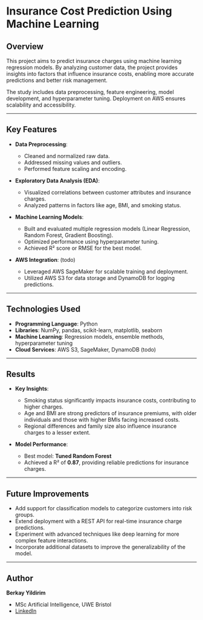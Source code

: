 # **Insurance Cost Prediction Using Machine Learning**

## **Overview**

This project aims to predict insurance charges using machine learning regression models. By analyzing customer data, the project provides insights into factors that influence insurance costs, enabling more accurate predictions and better risk management.

The study includes data preprocessing, feature engineering, model development, and hyperparameter tuning. Deployment on AWS ensures scalability and accessibility.

---

## **Key Features**

- **Data Preprocessing**:

  - Cleaned and normalized raw data.
  - Addressed missing values and outliers.
  - Performed feature scaling and encoding.

- **Exploratory Data Analysis (EDA)**:

  - Visualized correlations between customer attributes and insurance charges.
  - Analyzed patterns in factors like age, BMI, and smoking status.

- **Machine Learning Models**:

  - Built and evaluated multiple regression models (Linear Regression, Random Forest, Gradient Boosting).
  - Optimized performance using hyperparameter tuning.
  - Achieved R² score or RMSE for the best model.

- **AWS Integration**: (todo)
  - Leveraged AWS SageMaker for scalable training and deployment.
  - Utilized AWS S3 for data storage and DynamoDB for logging predictions.

---

## **Technologies Used**

- **Programming Language**: Python
- **Libraries**: NumPy, pandas, scikit-learn, matplotlib, seaborn
- **Machine Learning**: Regression models, ensemble methods, hyperparameter tuning
- **Cloud Services**: AWS S3, SageMaker, DynamoDB (todo)

---

## **Results**

- **Key Insights**:

  - Smoking status significantly impacts insurance costs, contributing to higher charges.
  - Age and BMI are strong predictors of insurance premiums, with older individuals and those with higher BMIs facing increased costs.
  - Regional differences and family size also influence insurance charges to a lesser extent.

- **Model Performance**:
  - Best model: **Tuned Random Forest**
  - Achieved a R² of **0.87**, providing reliable predictions for insurance charges.

---

## **Future Improvements**

- Add support for classification models to categorize customers into risk groups.
- Extend deployment with a REST API for real-time insurance charge predictions.
- Experiment with advanced techniques like deep learning for more complex feature interactions.
- Incorporate additional datasets to improve the generalizability of the model.

---

## **Author**

**Berkay Yildirim**

- MSc Artificial Intelligence, UWE Bristol
- [LinkedIn](https://linkedin.com/in/huseyin-berkay-yildirim)
